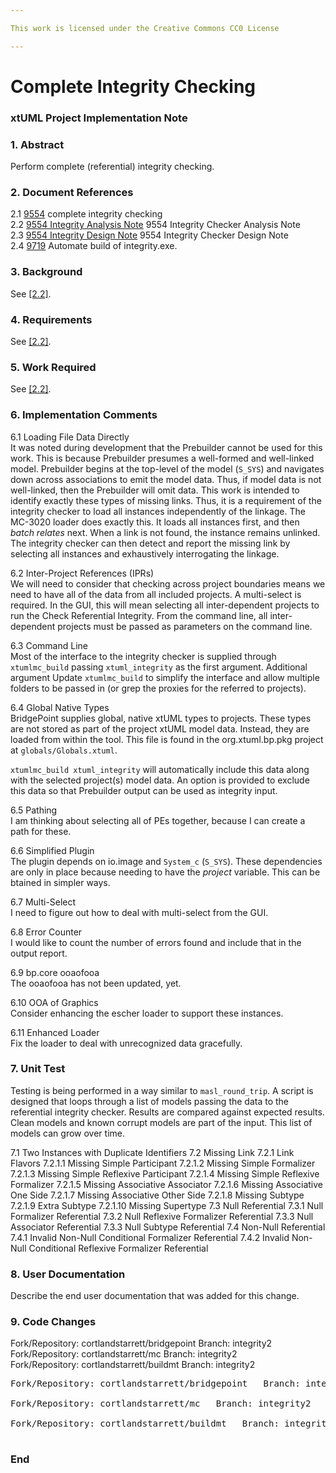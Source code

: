 ```yaml
---

This work is licensed under the Creative Commons CC0 License

---
```


# Complete Integrity Checking
### xtUML Project Implementation Note

### 1. Abstract

Perform complete (referential) integrity checking.

### 2. Document References

<a id="2.1"></a>2.1 [9554](https://support.onefact.net/issues/9554) complete integrity checking  
<a id="2.2"></a>2.2 [9554 Integrity Analysis Note](9554_integrity_ant.md) 9554 Integrity Checker Analysis Note  
<a id="2.3"></a>2.3 [9554 Integrity Design Note](9554_integrity_dnt.md) 9554 Integrity Checker Design Note  
<a id="2.4"></a>2.4 [9719](https://support.onefact.net/issues/9719) Automate build of integrity.exe.  

### 3. Background

See [[2.2]](#2.2).  

### 4. Requirements

See [[2.2]](#2.2).  

### 5. Work Required

See [[2.2]](#2.2).  

### 6. Implementation Comments

6.1 Loading File Data Directly  
It was noted during development that the Prebuilder cannot be used
for this work.  This is because Prebuilder presumes a well-formed
and well-linked model.  Prebuilder begins at the top-level of the
model (`S_SYS`) and navigates down across associations to emit the
model data.  Thus, if model data is not well-linked, then the Prebuilder
will omit data.  This work is intended to identify exactly these
types of missing links.  Thus, it is a requirement of the integrity
checker to load all instances independently of the linkage.  The
MC-3020 loader does exactly this.  It loads all instances first, and
then _batch relates_ next.  When a link is not found, the instance
remains unlinked.  The integrity checker can then detect and report
the missing link by selecting all instances and exhaustively interrogating
the linkage.

6.2 Inter-Project References (IPRs)  
We will need to consider that checking across project boundaries
means we need to have all of the data from all included projects.
A multi-select is required.  In the GUI, this will mean selecting
all inter-dependent projects to run the Check Referential Integrity.
From the command line, all inter-dependent projects must be passed
as parameters on the command line.

6.3 Command Line  
Most of the interface to the integrity checker is supplied through
`xtumlmc_build` passing `xtuml_integrity` as the first argument.
Additional argument
Update `xtumlmc_build` to simplify the interface and allow multiple
folders to be passed in (or grep the proxies for the referred to projects).

6.4 Global Native Types  
BridgePoint supplies global, native xtUML types to projects.  These types
are not stored as part of the project xtUML model data.  Instead, they
are loaded from within the tool.  This file is found in the org.xtuml.bp.pkg
project at `globals/Globals.xtuml`.

`xtumlmc_build xtuml_integrity` will automatically include this data along
with the selected project(s) model data.  An option is provided to exclude
this data so that Prebuilder output can be used as integrity input.

6.5 Pathing  
I am thinking about selecting all of PEs together, because I can create
a path for these.

6.6 Simplified Plugin  
The plugin depends on io.image and `System_c` (`S_SYS`).  These dependencies
are only in place because needing to have the _project_ variable.  This
can be btained in simpler ways.

6.7 Multi-Select  
I need to figure out how to deal with multi-select from the GUI.

6.8 Error Counter  
I would like to count the number of errors found and include that in the
output report.

6.9 bp.core ooaofooa  
The ooaofooa has not been updated, yet.

6.10 OOA of Graphics  
Consider enhancing the escher loader to support these instances.

6.11 Enhanced Loader  
Fix the loader to deal with unrecognized data gracefully.  

### 7. Unit Test

Testing is being performed in a way similar to `masl_round_trip`.
A script is designed that loops through a list of models passing the
data to the referential integrity checker.  Results are compared
against expected results.  Clean models and known corrupt models
are part of the input.  This list of models can grow over time.

7.1 Two Instances with Duplicate Identifiers
7.2 Missing Link
7.2.1 Link Flavors
7.2.1.1 Missing Simple Participant
7.2.1.2 Missing Simple Formalizer
7.2.1.3 Missing Simple Reflexive Participant
7.2.1.4 Missing Simple Reflexive Formalizer
7.2.1.5 Missing Associative Associator
7.2.1.6 Missing Associative One Side
7.2.1.7 Missing Associative Other Side
7.2.1.8 Missing Subtype
7.2.1.9 Extra Subtype
7.2.1.10 Missing Supertype
7.3 Null Referential
7.3.1 Null Formalizer Referential
7.3.2 Null Reflexive Formalizer Referential
7.3.3 Null Associator Referential
7.3.3 Null Subtype Referential
7.4 Non-Null Referential
7.4.1 Invalid Non-Null Conditional Formalizer Referential
7.4.2 Invalid Non-Null Conditional Reflexive Formalizer Referential

### 8. User Documentation

Describe the end user documentation that was added for this change. 

### 9. Code Changes

Fork/Repository: cortlandstarrett/bridgepoint   Branch: integrity2  
Fork/Repository: cortlandstarrett/mc   Branch: integrity2  
Fork/Repository: cortlandstarrett/buildmt   Branch: integrity2  

<pre>
Fork/Repository: cortlandstarrett/bridgepoint   Branch: integrity2

Fork/Repository: cortlandstarrett/mc   Branch: integrity2

Fork/Repository: cortlandstarrett/buildmt   Branch: integrity2

</pre>

### End

